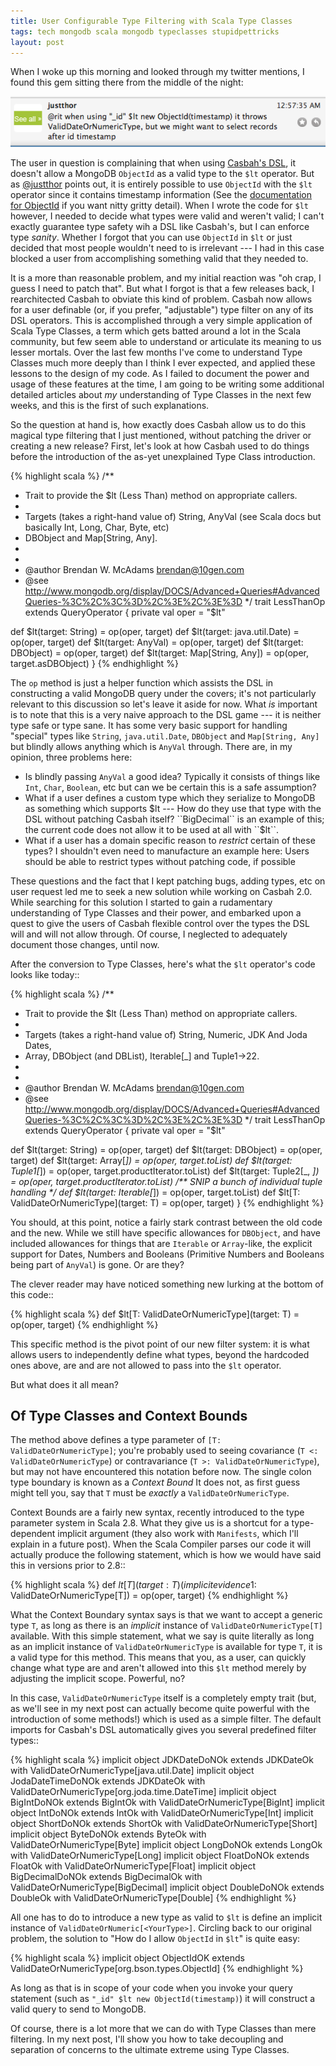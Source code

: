```yaml
---
title: User Configurable Type Filtering with Scala Type Classes
tags: tech mongodb scala mongodb typeclasses stupidpettricks
layout: post
---
```

When I woke up this morning and looked through my twitter mentions, I found this gem sitting there from the middle of the night:

![@rit when using "_id" $lt new ObjectId(timestamp) it throws ValidDateOrNumericType, but we might want to select records after id timestamp (from @justthor)](/images/oid_lt_casbah.png)

The user in question is complaining that when using [Casbah's DSL](http://github.com/mongodb/casbah), it doesn't allow a MongoDB ``ObjectId`` as a valid type to the ``$lt`` operator.  But as [@justthor](http://twitter.com/justthor) points out, it is entirely possible to use ``ObjectId`` with the ``$lt`` operator since it contains timestamp information (See the [documentation for ObjectId](http://www.mongodb.org/display/DOCS/Object+IDs) if you want nitty gritty detail).   When I wrote the code for ``$lt`` however, I needed to decide what types were valid and weren't valid; I can't exactly guarantee type safety wih a DSL like Casbah's, but I can enforce type *sanity*.  Whether I forgot that you can use ``ObjectId`` in ``$lt`` or just decided that most people wouldn't need to is irrelevant --- I had in this case blocked a user from accomplishing something valid that they needed to.

It is a more than reasonable problem, and my initial reaction was "oh crap, I guess I need to patch that".  But what I forgot is that a few releases back, I rearchitected Casbah to obviate this kind of problem.  Casbah now allows for a user definable (or, if you prefer, "adjustable") type filter on any of its DSL operators.  This is accomplished through a very simple application of Scala Type Classes, a term which gets batted around a lot in the Scala community, but few seem able to understand or articulate its meaning to us lesser mortals.  Over the last few months I've come to understand Type Classes much more deeply than I think I ever expected, and applied these lessons to the design of my code.  As I failed to document the power and usage of these features at the time, I am going to be writing some additional detailed articles about *my* understanding of Type Classes in the next few weeks, and this is the first of such explanations.  

So the question at hand is, how exactly does Casbah allow us to do this magical type filtering that I just mentioned, without patching the driver or creating a new release?  First, let's look at how Casbah used to do things before the introduction of the as-yet unexplained Type Class introduction.

{% highlight scala %}
/**
 * Trait to provide the $lt (Less Than) method on appropriate callers.
 *
 * Targets (takes a right-hand value of) String, AnyVal (see Scala docs but basically Int, Long, Char, Byte, etc)
 * DBObject and Map[String, Any].
 *
 *
 * @author Brendan W. McAdams <brendan@10gen.com>
 * @see http://www.mongodb.org/display/DOCS/Advanced+Queries#AdvancedQueries-%3C%2C%3C%3D%2C%3E%2C%3E%3D
 */
trait LessThanOp extends QueryOperator {
  private val oper = "$lt" 

  def $lt(target: String) = op(oper, target)
  def $lt(target: java.util.Date) = op(oper, target)
  def $lt(target: AnyVal) = op(oper, target)
  def $lt(target: DBObject) = op(oper, target)
  def $lt(target: Map[String, Any]) = op(oper, target.asDBObject)
}
{% endhighlight %}

The ``op`` method is just a helper function which assists the DSL in constructing a valid MongoDB query under the covers; it's not particularly relevant to this discussion so let's leave it aside for now.  What *is* important is to note that this is a very naive approach to the DSL game --- it is neither type safe or type sane.  It has some very basic support for handling "special" types like ``String``, ``java.util.Date``, ``DBObject`` and ``Map[String, Any]`` but blindly allows anything which is ``AnyVal`` through.  There are, in my opinion, three problems here:

* Is blindly passing ``AnyVal`` a good idea? Typically it consists of things like ``Int``, ``Char``, ``Boolean``, etc but can we be certain this is a safe assumption?
* What if a user defines a custom type which they serialize to MongoDB as something which supports $lt ---  How do they use that type with the DSL without patching Casbah itself? ``BigDecimal`` is an example of this; the current code does not allow it to be used at all with ``$lt``.
* What if a user has a domain specific reason to *restrict* certain of these types? I shouldn't even need to manufacture an example here: Users should be able to restrict types without patching code, if possible

These questions and the fact that I kept patching bugs, adding types, etc on user request led me to seek a new solution while working on Casbah 2.0. While searching for this solution I started to gain a rudamentary understanding of Type Classes and their power, and embarked upon a quest to give the users of Casbah flexible control over the types the DSL will and will not allow through.  Of course, I neglected to adequately document those changes, until now.

After the conversion to Type Classes, here's what the ``$lt`` operator's code looks like today::

{% highlight scala %}
/**
 * Trait to provide the $lt (Less Than) method on appropriate callers.
 *
 * Targets (takes a right-hand value of) String, Numeric, JDK And Joda Dates, 
 * Array, DBObject (and DBList), Iterable[_] and Tuple1->22.
 *
 *
 * @author Brendan W. McAdams <brendan@10gen.com>
 * @see http://www.mongodb.org/display/DOCS/Advanced+Queries#AdvancedQueries-%3C%2C%3C%3D%2C%3E%2C%3E%3D
 */
trait LessThanOp extends QueryOperator {
  private val oper = "$lt"

  def $lt(target: String) = op(oper, target)
  def $lt(target: DBObject) = op(oper, target)
  def $lt(target: Array[_]) = op(oper, target.toList)
  def $lt(target: Tuple1[_]) = op(oper, target.productIterator.toList)
  def $lt(target: Tuple2[_, _]) = op(oper, target.productIterator.toList)
  /** SNIP a bunch of individual tuple handling */
  def $lt(target: Iterable[_]) = op(oper, target.toList)
  def $lt[T: ValidDateOrNumericType](target: T) = op(oper, target)
}
{% endhighlight %}

You should, at this point, notice a fairly stark contrast between the old code and the new.  While we still have specific allowances for ``DBObject``, and have included allowances for things that are ``Iterable`` or ``Array``-like, the explicit support for Dates, Numbers and Booleans (Primitive Numbers and Booleans being part of ``AnyVal``) is gone.  Or are they?

The clever reader may have noticed something new lurking at the bottom of this code::

{% highlight scala %}
  def $lt[T: ValidDateOrNumericType](target: T) = op(oper, target)
{% endhighlight %}

This specific method is the pivot point of our new filter system: it is what allows users to independently define what types, beyond the hardcoded ones above, are and are not allowed to pass into the ``$lt`` operator.

But what does it all mean?

Of Type Classes and Context Bounds
----------------------------------

The method above defines a type parameter of ``[T: ValidDateOrNumericType]``; you're probably used to seeing covariance (``T <: ValidDateOrNumericType``) or contravariance (``T >: ValidDateOrNumericType``), but may not have encountered this notation before now.  The single colon type boundary is known as a *Context Bound*  It does not, as first guess might tell you, say that ``T`` must be *exactly* a ``ValidDateOrNumericType``.

Context Bounds are a fairly new syntax, recently introduced to the type parameter system in Scala 2.8.  What they give us is a shortcut for a type-dependent implicit argument (they also work with ``Manifests``, which I'll explain in a future post).  When the Scala Compiler parses our code it will actually produce the following statement, which is how we would have said this in versions prior to 2.8::

{% highlight scala %}
    def $lt[T](target: T)(implicit evidence$1: ValidDateOrNumericType[T]) = op(oper, target)
{% endhighlight %}

What the Context Boundary syntax says is that we want to accept a generic type ``T``, as long as there is an *implicit* instance of ``ValidDateOrNumericType[T]`` available.  With this simple statement, what we say is quite literally as long as an implicit instance of ``ValidDateOrNumericType`` is available for type ``T``, it is a valid type for this method.  This means that you, as a user, can quickly change what type are and aren't allowed into this ``$lt`` method merely by adjusting the implicit scope.  Powerful, no?

In this case, ``ValidDateOrNumericType`` itself is a completely empty trait (but, as we'll see in my next post can actually become quite powerful with the introduction of some methods!) which is used as a simple filter. The default imports for Casbah's DSL automatically gives you several predefined filter types::

{% highlight scala %}
implicit object JDKDateDoNOk extends JDKDateOk with ValidDateOrNumericType[java.util.Date]
implicit object JodaDateTimeDoNOk extends JDKDateOk with ValidDateOrNumericType[org.joda.time.DateTime]
implicit object BigIntDoNOk extends BigIntOk with ValidDateOrNumericType[BigInt]
implicit object IntDoNOk extends IntOk with ValidDateOrNumericType[Int]
implicit object ShortDoNOk extends ShortOk with ValidDateOrNumericType[Short]
implicit object ByteDoNOk extends ByteOk with ValidDateOrNumericType[Byte]
implicit object LongDoNOk extends LongOk with ValidDateOrNumericType[Long]
implicit object FloatDoNOk extends FloatOk with ValidDateOrNumericType[Float]
implicit object BigDecimalDoNOk extends BigDecimalOk with ValidDateOrNumericType[BigDecimal]
implicit object DoubleDoNOk extends DoubleOk with ValidDateOrNumericType[Double]
{% endhighlight %}

All one has to do to introduce a new type as valid to ``$lt`` is define an implicit instance of ``ValidDateOrNumeric[<YourType>]``.  Circling back to our original problem, the solution to "How do I allow ``ObjectId`` in ``$lt``" is quite easy:

{% highlight scala %}
implicit object ObjectIdOK extends ValidDateOrNumericType[org.bson.types.ObjectId]
{% endhighlight %}

As long as that is in scope of your code when you invoke your query statement (such as ``"_id" $lt new ObjectId(timestamp)``) it will construct a valid query to send to MongoDB.

Of course, there is a lot more that we can do with Type Classes than mere filtering.  In my next post, I'll show you how to take decoupling and separation of concerns to the ultimate extreme using Type Classes.
